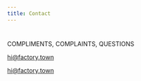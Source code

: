 ```yaml
---
title: Contact
---
```


# <h1>
COMPLIMENTS, COMPLAINTS, QUESTIONS<P>
<a href="mailto:hi@factory.town">hi@factory.town</a>

<a href="mailto:hi@factory.town?" target="_top">hi@factory.town</a>
</h1>